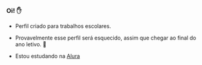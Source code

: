 ###  Oi! ✋

-  Perfil criado para trabalhos escolares.
-  Provavelmente esse perfil será esquecido, assim que chegar ao final do ano letivo. 🙂

- Estou estudando na [Alura](https://www.alura.com.br)
